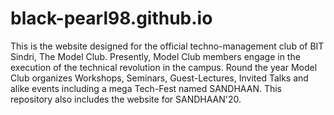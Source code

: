 # black-pearl98.github.io

This is the website designed for the official techno-management club of BIT Sindri, The Model Club.
Presently, Model Club members engage in the execution of the technical revolution in the campus.
Round the year Model Club organizes Workshops, Seminars, Guest-Lectures, Invited Talks and alike events including a mega Tech-Fest named SANDHAAN. 
This repository also includes the website for SANDHAAN'20.
